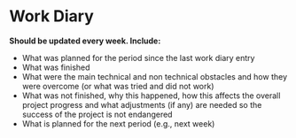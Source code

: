 # Work Diary

**Should be updated every week. Include:**
* What was planned for the period since the last work diary entry 
* What was finished
* What were the main technical and non technical obstacles and how they were overcome (or what was tried and did not work)
* What was not finished, why this happened, how this affects the overall project progress and what adjustments (if any) are needed so the success of the project is not endangered
* What is planned for the next period (e.g., next week)
